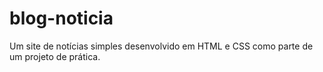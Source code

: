 # blog-noticia
Um site de notícias simples desenvolvido em HTML e CSS como parte de um projeto de prática.
